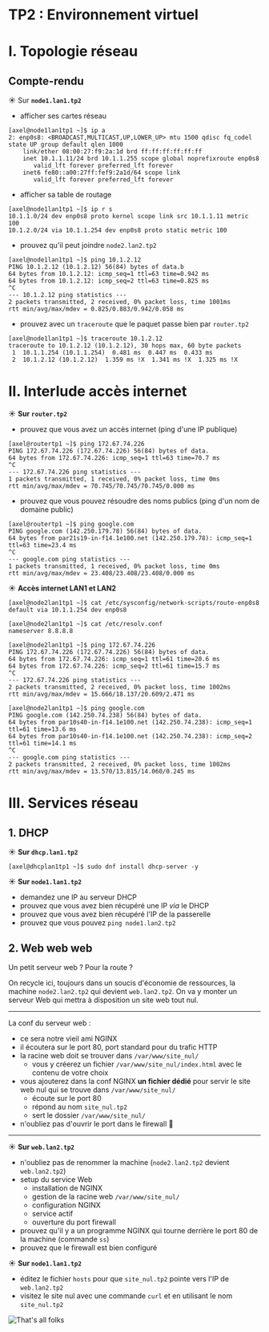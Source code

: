# TP2 : Environnement virtuel

# I. Topologie réseau

## Compte-rendu

☀️ Sur **`node1.lan1.tp2`**

- afficher ses cartes réseau
```
[axel@node1lan1tp1 ~]$ ip a
2: enp0s8: <BROADCAST,MULTICAST,UP,LOWER_UP> mtu 1500 qdisc fq_codel state UP group default qlen 1000
    link/ether 08:00:27:f9:2a:1d brd ff:ff:ff:ff:ff:ff
    inet 10.1.1.11/24 brd 10.1.1.255 scope global noprefixroute enp0s8
       valid_lft forever preferred_lft forever
    inet6 fe80::a00:27ff:fef9:2a1d/64 scope link 
       valid_lft forever preferred_lft forever
```
- afficher sa table de routage
```
[axel@node1lan1tp1 ~]$ ip r s
10.1.1.0/24 dev enp0s8 proto kernel scope link src 10.1.1.11 metric 100 
10.1.2.0/24 via 10.1.1.254 dev enp0s8 proto static metric 100
```
- prouvez qu'il peut joindre `node2.lan2.tp2`
```
[axel@node1lan1tp1 ~]$ ping 10.1.2.12
PING 10.1.2.12 (10.1.2.12) 56(84) bytes of data.b
64 bytes from 10.1.2.12: icmp_seq=1 ttl=63 time=0.942 ms
64 bytes from 10.1.2.12: icmp_seq=2 ttl=63 time=0.825 ms
^C
--- 10.1.2.12 ping statistics ---
2 packets transmitted, 2 received, 0% packet loss, time 1001ms
rtt min/avg/max/mdev = 0.825/0.883/0.942/0.058 ms
```
- prouvez avec un `traceroute` que le paquet passe bien par `router.tp2`
```
[axel@node1lan1tp1 ~]$ traceroute 10.1.2.12
traceroute to 10.1.2.12 (10.1.2.12), 30 hops max, 60 byte packets
 1  10.1.1.254 (10.1.1.254)  0.481 ms  0.447 ms  0.433 ms
 2  10.1.2.12 (10.1.2.12)  1.359 ms !X  1.341 ms !X  1.325 ms !X
```
# II. Interlude accès internet

☀️ **Sur `router.tp2`**

- prouvez que vous avez un accès internet (ping d'une IP publique)
```
[axel@routertp1 ~]$ ping 172.67.74.226
PING 172.67.74.226 (172.67.74.226) 56(84) bytes of data.
64 bytes from 172.67.74.226: icmp_seq=1 ttl=63 time=70.7 ms
^C
--- 172.67.74.226 ping statistics ---
1 packets transmitted, 1 received, 0% packet loss, time 0ms
rtt min/avg/max/mdev = 70.745/70.745/70.745/0.000 ms
```
- prouvez que vous pouvez résoudre des noms publics (ping d'un nom de domaine public)
```
[axel@routertp1 ~]$ ping google.com
PING google.com (142.250.179.78) 56(84) bytes of data.
64 bytes from par21s19-in-f14.1e100.net (142.250.179.78): icmp_seq=1 ttl=63 time=23.4 ms
^C
--- google.com ping statistics ---
1 packets transmitted, 1 received, 0% packet loss, time 0ms
rtt min/avg/max/mdev = 23.408/23.408/23.408/0.000 ms
```

☀️ **Accès internet LAN1 et LAN2**


```
[axel@node2lan1tp1 ~]$ cat /etc/sysconfig/network-scripts/route-enp0s8
default via 10.1.1.254 dev enp0s8
```
```
[axel@node2lan1tp1 ~]$ cat /etc/resolv.conf 
nameserver 8.8.8.8
```
```
[axel@node2lan1tp1 ~]$ ping 172.67.74.226
PING 172.67.74.226 (172.67.74.226) 56(84) bytes of data.
64 bytes from 172.67.74.226: icmp_seq=1 ttl=61 time=20.6 ms
64 bytes from 172.67.74.226: icmp_seq=2 ttl=61 time=15.7 ms
^C
--- 172.67.74.226 ping statistics ---
2 packets transmitted, 2 received, 0% packet loss, time 1002ms
rtt min/avg/max/mdev = 15.666/18.137/20.609/2.471 ms
```
```
[axel@node2lan1tp1 ~]$ ping google.com
PING google.com (142.250.74.238) 56(84) bytes of data.
64 bytes from par10s40-in-f14.1e100.net (142.250.74.238): icmp_seq=1 ttl=61 time=13.6 ms
64 bytes from par10s40-in-f14.1e100.net (142.250.74.238): icmp_seq=2 ttl=61 time=14.1 ms
^C
--- google.com ping statistics ---
2 packets transmitted, 2 received, 0% packet loss, time 1002ms
rtt min/avg/max/mdev = 13.570/13.815/14.060/0.245 ms
```

# III. Services réseau

## 1. DHCP

☀️ **Sur `dhcp.lan1.tp2`**

```
[axel@dhcplan1tp1 ~]$ sudo dnf install dhcp-server -y
```

☀️ **Sur `node1.lan1.tp2`**

- demandez une IP au serveur DHCP
- prouvez que vous avez bien récupéré une IP *via* le DHCP
- prouvez que vous avez bien récupéré l'IP de la passerelle
- prouvez que vous pouvez `ping node1.lan2.tp2`

## 2. Web web web

Un petit serveur web ? Pour la route ?

On recycle ici, toujours dans un soucis d'économie de ressources, la machine `node2.lan2.tp2` qui devient `web.lan2.tp2`. On va y monter un serveur Web qui mettra à disposition un site web tout nul.

---

La conf du serveur web :

- ce sera notre vieil ami NGINX
- il écoutera sur le port 80, port standard pour du trafic HTTP
- la racine web doit se trouver dans `/var/www/site_nul/`
  - vous y créerez un fichier `/var/www/site_nul/index.html` avec le contenu de votre choix
- vous ajouterez dans la conf NGINX **un fichier dédié** pour servir le site web nul qui se trouve dans `/var/www/site_nul/`
  - écoute sur le port 80
  - répond au nom `site_nul.tp2`
  - sert le dossier `/var/www/site_nul/`
- n'oubliez pas d'ouvrir le port dans le firewall 🌼

---

☀️ **Sur `web.lan2.tp2`**

- n'oubliez pas de renommer la machine (`node2.lan2.tp2` devient `web.lan2.tp2`)
- setup du service Web
  - installation de NGINX
  - gestion de la racine web `/var/www/site_nul/`
  - configuration NGINX
  - service actif
  - ouverture du port firewall
- prouvez qu'il y a un programme NGINX qui tourne derrière le port 80 de la machine (commande `ss`)
- prouvez que le firewall est bien configuré

☀️ **Sur `node1.lan1.tp2`**

- éditez le fichier `hosts` pour que `site_nul.tp2` pointe vers l'IP de `web.lan2.tp2`
- visitez le site nul avec une commande `curl` et en utilisant le nom `site_nul.tp2`

![That's all folks](./img/thatsall.jpg)
